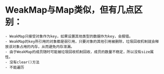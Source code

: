 #  WeakMap与Map类似，但有几点区别：
    - WeakMap只接受对象作为key，如果设置其他类型的数据作为key，会报错。
    - WeakMap的key所引用的对象都是弱引用，只要对象的其他引用被删除，垃圾回收机制就会释放该对象占用的内存，从而避免内存泄漏。
    - 由于WeakMap的成员随时可能被垃圾回收机制回收，成员的数量不稳定，所以没有size属性。
    - 没有clear()方法
    - 不能遍历